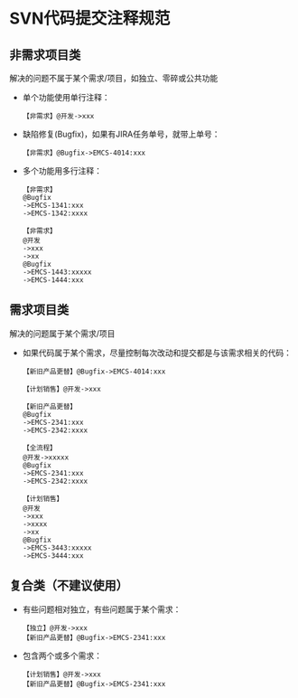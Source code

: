 # SVN代码提交注释规范

## 非需求项目类

解决的问题不属于某个需求/项目，如独立、零碎或公共功能

- 单个功能使用单行注释：

	```
	【非需求】@开发->xxx
	```

- 缺陷修复(Bugfix)，如果有JIRA任务单号，就带上单号：

	```
	【非需求】@Bugfix->EMCS-4014:xxx
	```

- 多个功能用多行注释：

	```
	【非需求】
	@Bugfix
	->EMCS-1341:xxx
	->EMCS-1342:xxxx
	```

	```
	【非需求】
	@开发
	->xxx
	->xx
	@Bugfix
	->EMCS-1443:xxxxx
	->EMCS-1444:xxx
	```

## 需求项目类

解决的问题属于某个需求/项目

- 如果代码属于某个需求，尽量控制每次改动和提交都是与该需求相关的代码：

	```
	【新旧产品更替】@Bugfix->EMCS-4014:xxx
	```

	```
	【计划销售】@开发->xxx
	```

	```
	【新旧产品更替】
	@Bugfix
	->EMCS-2341:xxx
	->EMCS-2342:xxxx
	```

	```
	【全流程】
	@开发->xxxxx
	@Bugfix
	->EMCS-2341:xxx
	->EMCS-2342:xxxx
	```

	```
	【计划销售】
	@开发
	->xxx
	->xxxx
	->xx
	@Bugfix
	->EMCS-3443:xxxxx
	->EMCS-3444:xxx
	```

## 复合类（不建议使用）

- 有些问题相对独立，有些问题属于某个需求：

	```
	【独立】@开发->xxx
	【新旧产品更替】@Bugfix->EMCS-2341:xxx
	```

- 包含两个或多个需求：

	```
	【计划销售】@开发->xxx
	【新旧产品更替】@Bugfix->EMCS-2341:xxx
	```
